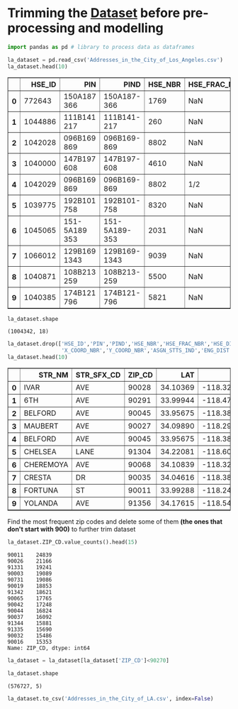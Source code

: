 # Trimming the [Dataset](https://catalog.data.gov/dataset/addresses-in-the-city-of-los-angeles) before pre-processing and modelling


```python
import pandas as pd # library to process data as dataframes
```


```python
la_dataset = pd.read_csv('Addresses_in_the_City_of_Los_Angeles.csv')
la_dataset.head(10)
```




<div>
<style scoped>
    .dataframe tbody tr th:only-of-type {
        vertical-align: middle;
    }

    .dataframe tbody tr th {
        vertical-align: top;
    }

    .dataframe thead th {
        text-align: right;
    }
</style>
<table border="1" class="dataframe">
  <thead>
    <tr style="text-align: right;">
      <th></th>
      <th>HSE_ID</th>
      <th>PIN</th>
      <th>PIND</th>
      <th>HSE_NBR</th>
      <th>HSE_FRAC_NBR</th>
      <th>HSE_DIR_CD</th>
      <th>STR_NM</th>
      <th>STR_SFX_CD</th>
      <th>STR_SFX_DIR_CD</th>
      <th>UNIT_RANGE</th>
      <th>ZIP_CD</th>
      <th>LAT</th>
      <th>LON</th>
      <th>X_COORD_NBR</th>
      <th>Y_COORD_NBR</th>
      <th>ASGN_STTS_IND</th>
      <th>ENG_DIST</th>
      <th>CNCL_DIST</th>
    </tr>
  </thead>
  <tbody>
    <tr>
      <th>0</th>
      <td>772643</td>
      <td>150A187   366</td>
      <td>150A187-366</td>
      <td>1769</td>
      <td>NaN</td>
      <td>N</td>
      <td>IVAR</td>
      <td>AVE</td>
      <td>NaN</td>
      <td>NaN</td>
      <td>90028</td>
      <td>34.10369</td>
      <td>-118.32831</td>
      <td>6.462278e+06</td>
      <td>1.860278e+06</td>
      <td>U</td>
      <td>C</td>
      <td>13.0</td>
    </tr>
    <tr>
      <th>1</th>
      <td>1044886</td>
      <td>111B141   217</td>
      <td>111B141-217</td>
      <td>260</td>
      <td>NaN</td>
      <td>S</td>
      <td>6TH</td>
      <td>AVE</td>
      <td>NaN</td>
      <td>NaN</td>
      <td>90291</td>
      <td>33.99944</td>
      <td>-118.47219</td>
      <td>6.418545e+06</td>
      <td>1.822515e+06</td>
      <td>A</td>
      <td>W</td>
      <td>11.0</td>
    </tr>
    <tr>
      <th>2</th>
      <td>1042028</td>
      <td>096B169   869</td>
      <td>096B169-869</td>
      <td>8802</td>
      <td>NaN</td>
      <td>S</td>
      <td>BELFORD</td>
      <td>AVE</td>
      <td>NaN</td>
      <td>NaN</td>
      <td>90045</td>
      <td>33.95675</td>
      <td>-118.38381</td>
      <td>6.445274e+06</td>
      <td>1.806866e+06</td>
      <td>A</td>
      <td>W</td>
      <td>11.0</td>
    </tr>
    <tr>
      <th>3</th>
      <td>1040000</td>
      <td>147B197   608</td>
      <td>147B197-608</td>
      <td>4610</td>
      <td>NaN</td>
      <td>W</td>
      <td>MAUBERT</td>
      <td>AVE</td>
      <td>NaN</td>
      <td>NaN</td>
      <td>90027</td>
      <td>34.09890</td>
      <td>-118.29008</td>
      <td>6.473862e+06</td>
      <td>1.858509e+06</td>
      <td>A</td>
      <td>C</td>
      <td>13.0</td>
    </tr>
    <tr>
      <th>4</th>
      <td>1042029</td>
      <td>096B169   869</td>
      <td>096B169-869</td>
      <td>8802</td>
      <td>1/2</td>
      <td>S</td>
      <td>BELFORD</td>
      <td>AVE</td>
      <td>NaN</td>
      <td>NaN</td>
      <td>90045</td>
      <td>33.95675</td>
      <td>-118.38381</td>
      <td>6.445274e+06</td>
      <td>1.806866e+06</td>
      <td>A</td>
      <td>W</td>
      <td>11.0</td>
    </tr>
    <tr>
      <th>5</th>
      <td>1039775</td>
      <td>192B101   758</td>
      <td>192B101-758</td>
      <td>8320</td>
      <td>NaN</td>
      <td>N</td>
      <td>CHELSEA</td>
      <td>LANE</td>
      <td>NaN</td>
      <td>NaN</td>
      <td>91304</td>
      <td>34.22081</td>
      <td>-118.60988</td>
      <td>6.377300e+06</td>
      <td>1.903297e+06</td>
      <td>A</td>
      <td>V</td>
      <td>12.0</td>
    </tr>
    <tr>
      <th>6</th>
      <td>1045065</td>
      <td>151-5A189 353</td>
      <td>151-5A189-353</td>
      <td>2031</td>
      <td>NaN</td>
      <td>N</td>
      <td>CHEREMOYA</td>
      <td>AVE</td>
      <td>NaN</td>
      <td>NaN</td>
      <td>90068</td>
      <td>34.10839</td>
      <td>-118.32073</td>
      <td>6.464579e+06</td>
      <td>1.861981e+06</td>
      <td>L</td>
      <td>C</td>
      <td>4.0</td>
    </tr>
    <tr>
      <th>7</th>
      <td>1066012</td>
      <td>129B169  1343</td>
      <td>129B169-1343</td>
      <td>9039</td>
      <td>NaN</td>
      <td>W</td>
      <td>CRESTA</td>
      <td>DR</td>
      <td>NaN</td>
      <td>NaN</td>
      <td>90035</td>
      <td>34.04616</td>
      <td>-118.38767</td>
      <td>6.444227e+06</td>
      <td>1.839407e+06</td>
      <td>A</td>
      <td>W</td>
      <td>5.0</td>
    </tr>
    <tr>
      <th>8</th>
      <td>1040871</td>
      <td>108B213   259</td>
      <td>108B213-259</td>
      <td>5500</td>
      <td>NaN</td>
      <td>S</td>
      <td>FORTUNA</td>
      <td>ST</td>
      <td>NaN</td>
      <td>NaN</td>
      <td>90011</td>
      <td>33.99288</td>
      <td>-118.24543</td>
      <td>6.487270e+06</td>
      <td>1.819882e+06</td>
      <td>A</td>
      <td>C</td>
      <td>9.0</td>
    </tr>
    <tr>
      <th>9</th>
      <td>1040385</td>
      <td>174B121   796</td>
      <td>174B121-796</td>
      <td>5821</td>
      <td>NaN</td>
      <td>N</td>
      <td>YOLANDA</td>
      <td>AVE</td>
      <td>NaN</td>
      <td>NaN</td>
      <td>91356</td>
      <td>34.17615</td>
      <td>-118.54091</td>
      <td>6.398062e+06</td>
      <td>1.886926e+06</td>
      <td>A</td>
      <td>V</td>
      <td>3.0</td>
    </tr>
  </tbody>
</table>
</div>




```python
la_dataset.shape
```




    (1004342, 18)




```python
la_dataset.drop(['HSE_ID','PIN','PIND','HSE_NBR','HSE_FRAC_NBR','HSE_DIR_CD','STR_SFX_DIR_CD','UNIT_RANGE',
                 'X_COORD_NBR','Y_COORD_NBR','ASGN_STTS_IND','ENG_DIST','CNCL_DIST'], axis=1, inplace=True)
la_dataset.head(10)
```




<div>
<style scoped>
    .dataframe tbody tr th:only-of-type {
        vertical-align: middle;
    }

    .dataframe tbody tr th {
        vertical-align: top;
    }

    .dataframe thead th {
        text-align: right;
    }
</style>
<table border="1" class="dataframe">
  <thead>
    <tr style="text-align: right;">
      <th></th>
      <th>STR_NM</th>
      <th>STR_SFX_CD</th>
      <th>ZIP_CD</th>
      <th>LAT</th>
      <th>LON</th>
    </tr>
  </thead>
  <tbody>
    <tr>
      <th>0</th>
      <td>IVAR</td>
      <td>AVE</td>
      <td>90028</td>
      <td>34.10369</td>
      <td>-118.32831</td>
    </tr>
    <tr>
      <th>1</th>
      <td>6TH</td>
      <td>AVE</td>
      <td>90291</td>
      <td>33.99944</td>
      <td>-118.47219</td>
    </tr>
    <tr>
      <th>2</th>
      <td>BELFORD</td>
      <td>AVE</td>
      <td>90045</td>
      <td>33.95675</td>
      <td>-118.38381</td>
    </tr>
    <tr>
      <th>3</th>
      <td>MAUBERT</td>
      <td>AVE</td>
      <td>90027</td>
      <td>34.09890</td>
      <td>-118.29008</td>
    </tr>
    <tr>
      <th>4</th>
      <td>BELFORD</td>
      <td>AVE</td>
      <td>90045</td>
      <td>33.95675</td>
      <td>-118.38381</td>
    </tr>
    <tr>
      <th>5</th>
      <td>CHELSEA</td>
      <td>LANE</td>
      <td>91304</td>
      <td>34.22081</td>
      <td>-118.60988</td>
    </tr>
    <tr>
      <th>6</th>
      <td>CHEREMOYA</td>
      <td>AVE</td>
      <td>90068</td>
      <td>34.10839</td>
      <td>-118.32073</td>
    </tr>
    <tr>
      <th>7</th>
      <td>CRESTA</td>
      <td>DR</td>
      <td>90035</td>
      <td>34.04616</td>
      <td>-118.38767</td>
    </tr>
    <tr>
      <th>8</th>
      <td>FORTUNA</td>
      <td>ST</td>
      <td>90011</td>
      <td>33.99288</td>
      <td>-118.24543</td>
    </tr>
    <tr>
      <th>9</th>
      <td>YOLANDA</td>
      <td>AVE</td>
      <td>91356</td>
      <td>34.17615</td>
      <td>-118.54091</td>
    </tr>
  </tbody>
</table>
</div>



Find the most frequent zip codes and delete some of them **(the ones that don't start with 900)** to further trim dataset


```python
la_dataset.ZIP_CD.value_counts().head(15)
```




    90011    24839
    90026    21166
    91331    19241
    90003    19089
    90731    19086
    90019    18853
    91342    18621
    90065    17765
    90042    17248
    90044    16824
    90037    16092
    91344    15881
    91335    15690
    90032    15486
    90016    15353
    Name: ZIP_CD, dtype: int64




```python
la_dataset = la_dataset[la_dataset['ZIP_CD']<90270]
```


```python
la_dataset.shape
```




    (576727, 5)




```python
la_dataset.to_csv('Addresses_in_the_City_of_LA.csv', index=False)
```
